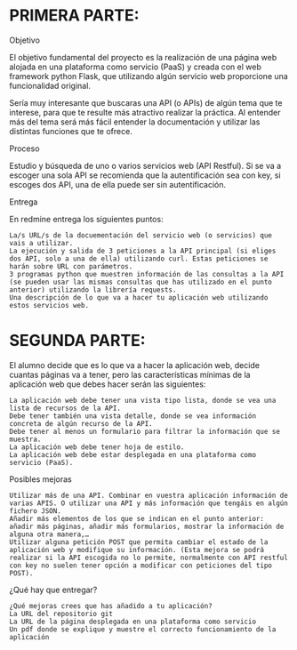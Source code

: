 # PRIMERA PARTE:
Objetivo

  El objetivo fundamental del proyecto es la realización de una página web alojada en una plataforma como servicio (PaaS)  y creada con el web framework python Flask, que utilizando algún servicio web proporcione una funcionalidad original.
  
  Sería muy interesante que buscaras una API (o APIs) de algún tema que te interese, para que te resulte más atractivo realizar la práctica. Al entender más del tema será más fácil entender la documentación y utilizar las distintas funciones que te ofrece.

Proceso
  
  Estudio y búsqueda de uno o varios servicios web (API Restful). Si se va a escoger una sola API se recomienda que la autentificación sea con key, si escoges dos API, una de ella puede ser sin autentificación.

Entrega

En redmine entrega los siguientes puntos:

    La/s URL/s de la docuementación del servicio web (o servicios) que vais a utilizar.
    La ejecución y salida de 3 peticiones a la API principal (si eliges dos API, solo a una de ella) utilizando curl. Estas peticiones se harán sobre URL con parámetros.
    3 programas python que muestren información de las consultas a la API (se pueden usar las mismas consultas que has utilizado en el punto anterior) utilizando la librería requests. 
    Una descripción de lo que va a hacer tu aplicación web utilizando estos servicios web.

# SEGUNDA PARTE:

El alumno decide que es lo que va a hacer la aplicación web, decide cuantas páginas va a tener, pero las características mínimas de la aplicación web que debes hacer serán las siguientes:

    La aplicación web debe tener una vista tipo lista, donde se vea una lista de recursos de la API.
    Debe tener también una vista detalle, donde se vea información concreta de algún recurso de la API.
    Debe tener al menos un formulario para filtrar la información que se muestra.
    La aplicación web debe tener hoja de estilo.
    La aplicación web debe estar desplegada en una plataforma como servicio (PaaS).

Posibles mejoras

    Utilizar más de una API. Combinar en vuestra aplicación información de varias APIS. O utilizar una API y más información que tengáis en algún fichero JSON.
    Añadir más elementos de los que se indican en el punto anterior: añadir más páginas, añadir más formularios, mostrar la información de alguna otra manera,…
    Utilizar alguna petición POST que permita cambiar el estado de la aplicación web y modifique su información. (Esta mejora se podrá realizar si la API escogida no lo permite, normalmente con API restful con key no suelen tener opción a modificar con peticiones del tipo POST).

¿Qué hay que entregar?

    ¿Qué mejoras crees que has añadido a tu aplicación?
    La URL del repositorio git
    La URL de la página desplegada en una plataforma como servicio
    Un pdf donde se explique y muestre el correcto funcionamiento de la aplicación

